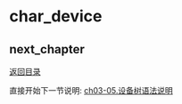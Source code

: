 # char_device

## next_chapter

[返回目录](./SUMMARY.md)

直接开始下一节说明: [ch03-05.设备树语法说明](./ch03-05.device_tree.md)
